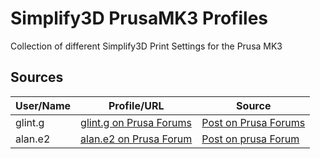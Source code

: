 # Simplify3D PrusaMK3 Profiles
Collection of different Simplify3D Print Settings for the Prusa MK3

## Sources
| User/Name  | Profile/URL  | Source  |
| ---------- | ------------ | ------- |
| glint.g    | [glint.g on Prusa Forums](https://shop.prusa3d.com/forum/memberlist.php?mode=viewprofile&u=45106)  | [Post on Prusa Forums](https://shop.prusa3d.com/forum/general-discussion-announcements-and-releases-f61/simplify3d-settings-for-mk3-t12950-s180.html#p79942)  |
| alan.e2    | [alan.e2 on Prusa Forum](https://shop.prusa3d.com/forum/memberlist.php?mode=viewprofile&u=54705)  | [Post on prusa Forum](https://shop.prusa3d.com/forum/general-discussion-announcements-and-releases-f61/simplify3d-settings-for-mk3-t12950-s210.html#p90026)  |